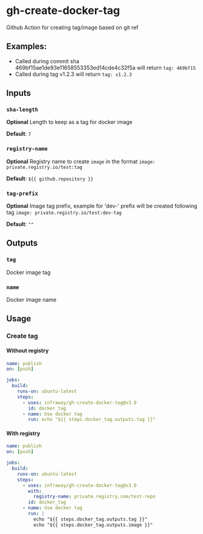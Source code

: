 # gh-create-docker-tag
Github Action for creating tag/image based on git ref

## Examples:
- Called during commit sha 469bf15ae1de93e11658553353ed14cde4c32f5a will return `tag: 469bf15`
- Called during tag v1.2.3 will return `tag: v1.2.3`

## Inputs

### `sha-length`

**Optional** Length to keep as a tag for docker image

**Default**: `7`

### `registry-name`

**Optional** Registry name to create `image` in the format `image: private.registry.io/test:tag`

**Default**: `${{ github.repository }}`

### `tag-prefix`

**Optional** Image tag prefix, example for 'dev-' prefix will be created following tag `image: private.registry.io/test:dev-tag`

**Default**: `""`

## Outputs

### `tag`

Docker image tag

### `name`

Docker image name

## Usage

### Create tag

#### Without registry
```yaml
name: publish
on: [push]

jobs:
  build:
    runs-on: ubuntu-latest
    steps:
      - uses: infraway/gh-create-docker-tag@v3.0
        id: docker_tag
      - name: Use docker tag
        run: echo "${{ steps.docker_tag.outputs.tag }}"
```

#### With registry
```yaml
name: publish
on: [push]

jobs:
  build:
    runs-on: ubuntu-latest
    steps:
      - uses: infraway/gh-create-docker-tag@v3.0
        with:
          registry-name: private.registry.com/test-repo
        id: docker_tag
      - name: Use docker tag
        run: |
          echo "${{ steps.docker_tag.outputs.tag }}"
          echo "${{ steps.docker_tag.outputs.image }}"
```
